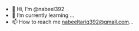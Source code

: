 - 👋 Hi, I’m @nabeel392
- 🌱 I’m currently learning ...
- 📫 How to reach me  nabeeltariq392@gmail.com...

<!---
nabeel392/nabeel392 is a ✨ special ✨ repository because its `README.md` (this file) appears on your GitHub profile.
You can click the Preview link to take a look at your changes.
--->
